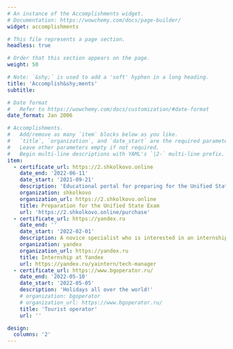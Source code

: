 ```yaml
---
# An instance of the Accomplishments widget.
# Documentation: https://wowchemy.com/docs/page-builder/
widget: accomplishments

# This file represents a page section.
headless: true

# Order that this section appears on the page.
weight: 50

# Note: `&shy;` is used to add a 'soft' hyphen in a long heading.
title: 'Accomplish&shy;ments'
subtitle:

# Date format
#   Refer to https://wowchemy.com/docs/customization/#date-format
date_format: Jan 2006

# Accomplishments.
#   Add/remove as many `item` blocks below as you like.
#   `title`, `organization`, and `date_start` are the required parameters.
#   Leave other parameters empty if not required.
#   Begin multi-line descriptions with YAML's `|2-` multi-line prefix.
item:
  - certificate_url: https://2.shkolkovo.online
    date_end: '2022-06-11'
    date_start: '2021-09-21'
    description: 'Educational portal for preparing for the Unified State Exam, General State Exam and Olympiads!'
    organization: shkolkovo
    organization_url: https://2.shkolkovo.online
    title: Preparation for the Unified State Exam
    url: 'https://2.shkolkovo.online/purchase'
  - certificate_url: https://yandex.ru
    date_end: ''
    date_start: '2022-02-01'
    description: A novice specialist who is interested in an internship in the direction of technical manager
    organization: yandex
    organization_url: https://yandex.ru
    title: Internship at Yandex
    url: https://yandex.ru/yaintern/tech-manager
  - certificate_url: https://www.bgoperator.ru/
    date_end: '2022-05-10'
    date_start: '2022-05-05'
    description: 'Holidays all over the world!'
    # organization: bgoperator
    # organization_url: https://www.bgoperator.ru/
    title: 'Tourist operator'
    url: ''

design:
  columns: '2'
---
```

